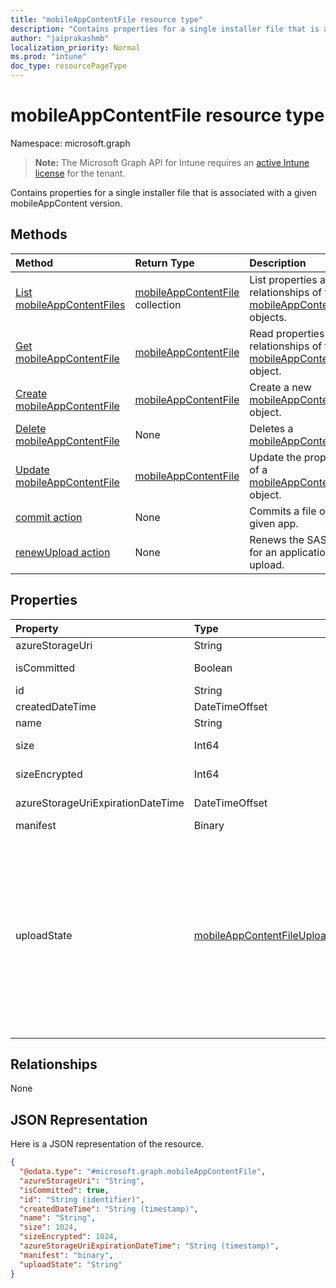 ```yaml
---
title: "mobileAppContentFile resource type"
description: "Contains properties for a single installer file that is associated with a given mobileAppContent version."
author: "jaiprakashmb"
localization_priority: Normal
ms.prod: "intune"
doc_type: resourcePageType
---
```


# mobileAppContentFile resource type

Namespace: microsoft.graph

> **Note:** The Microsoft Graph API for Intune requires an [active Intune license](https://go.microsoft.com/fwlink/?linkid=839381) for the tenant.

Contains properties for a single installer file that is associated with a given mobileAppContent version.

## Methods
|Method|Return Type|Description|
|:---|:---|:---|
|[List mobileAppContentFiles](../api/intune-apps-mobileappcontentfile-list.md)|[mobileAppContentFile](../resources/intune-apps-mobileappcontentfile.md) collection|List properties and relationships of the [mobileAppContentFile](../resources/intune-apps-mobileappcontentfile.md) objects.|
|[Get mobileAppContentFile](../api/intune-apps-mobileappcontentfile-get.md)|[mobileAppContentFile](../resources/intune-apps-mobileappcontentfile.md)|Read properties and relationships of the [mobileAppContentFile](../resources/intune-apps-mobileappcontentfile.md) object.|
|[Create mobileAppContentFile](../api/intune-apps-mobileappcontentfile-create.md)|[mobileAppContentFile](../resources/intune-apps-mobileappcontentfile.md)|Create a new [mobileAppContentFile](../resources/intune-apps-mobileappcontentfile.md) object.|
|[Delete mobileAppContentFile](../api/intune-apps-mobileappcontentfile-delete.md)|None|Deletes a [mobileAppContentFile](../resources/intune-apps-mobileappcontentfile.md).|
|[Update mobileAppContentFile](../api/intune-apps-mobileappcontentfile-update.md)|[mobileAppContentFile](../resources/intune-apps-mobileappcontentfile.md)|Update the properties of a [mobileAppContentFile](../resources/intune-apps-mobileappcontentfile.md) object.|
|[commit action](../api/intune-apps-mobileappcontentfile-commit.md)|None|Commits a file of a given app.|
|[renewUpload action](../api/intune-apps-mobileappcontentfile-renewupload.md)|None|Renews the SAS URI for an application file upload.|

## Properties
|Property|Type|Description|
|:---|:---|:---|
|azureStorageUri|String|The Azure Storage URI.|
|isCommitted|Boolean|A value indicating whether the file is committed.|
|id|String|The File Id.|
|createdDateTime|DateTimeOffset|The time the file was created.|
|name|String|the file name.|
|size|Int64|The size of the file prior to encryption.|
|sizeEncrypted|Int64|The size of the file after encryption.|
|azureStorageUriExpirationDateTime|DateTimeOffset|The time the Azure storage Uri expires.|
|manifest|Binary|The manifest information.|
|uploadState|[mobileAppContentFileUploadState](../resources/intune-apps-mobileappcontentfileuploadstate.md)|The state of the current upload request. Possible values are: `success`, `transientError`, `error`, `unknown`, `azureStorageUriRequestSuccess`, `azureStorageUriRequestPending`, `azureStorageUriRequestFailed`, `azureStorageUriRequestTimedOut`, `azureStorageUriRenewalSuccess`, `azureStorageUriRenewalPending`, `azureStorageUriRenewalFailed`, `azureStorageUriRenewalTimedOut`, `commitFileSuccess`, `commitFilePending`, `commitFileFailed`, `commitFileTimedOut`.|

## Relationships
None

## JSON Representation
Here is a JSON representation of the resource.
<!-- {
  "blockType": "resource",
  "keyProperty": "id",
  "@odata.type": "microsoft.graph.mobileAppContentFile"
}
-->
``` json
{
  "@odata.type": "#microsoft.graph.mobileAppContentFile",
  "azureStorageUri": "String",
  "isCommitted": true,
  "id": "String (identifier)",
  "createdDateTime": "String (timestamp)",
  "name": "String",
  "size": 1024,
  "sizeEncrypted": 1024,
  "azureStorageUriExpirationDateTime": "String (timestamp)",
  "manifest": "binary",
  "uploadState": "String"
}
```
